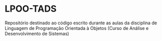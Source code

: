 # LPOO-TADS
Repositório destinado ao código escrito durante as aulas da disciplina de Linguagem de Programação Orientada à Objetos (Curso de Análise e Desenvolvimento de Sistemas) 
